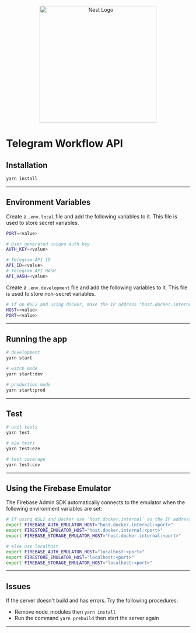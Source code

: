 <p align="center">
  <a href="http://nestjs.com/" target="blank"><img src="https://nestjs.com/img/logo_text.svg" width="320" alt="Nest Logo" /></a>
</p>

# Telegram Workflow API

## Installation

```bash
yarn install
```

---

## Environment Variables

Create a `.env.local` file and add the following variables to it. This file is used to store secret variables.

```bash
PORT=<value>

# User generated unique auth key
AUTH_KEY=<value>

# Telegram API ID
API_ID=<value>
# Telegram API HASH
API_HASH=<value>
```

Create a `.env.development` file and add the following variables to it. This file is used to store non-secret variables.

```bash
# if on WSL2 and using docker, make the IP address "host.docker.internal".
HOST=<value>
PORT=<value>
```

---

## Running the app

```bash
# development
yarn start

# watch mode
yarn start:dev

# production mode
yarn start:prod
```

---

## Test

```bash
# unit tests
yarn test

# e2e tests
yarn test:e2e

# test coverage
yarn test:cov
```

---

## Using the Firebase Emulator

The Firebase Admin SDK automatically connects to the emulator when the following environment variables are set:

```bash
# If using WSL2 and Docker use `host.docker.internal` as the IP address
export FIREBASE_AUTH_EMULATOR_HOST="host.docker.internal:<port>"
export FIRESTORE_EMULATOR_HOST="host.docker.internal:<port>"
export FIREBASE_STORAGE_EMULATOR_HOST="host.docker.internal:<port>"

# else use localhost
export FIREBASE_AUTH_EMULATOR_HOST="localhost:<port>"
export FIRESTORE_EMULATOR_HOST="localhost:<port>"
export FIREBASE_STORAGE_EMULATOR_HOST="localhost:<port>"
```

---

## Issues

If the server doesn't build and has errors. Try the following procedures:

- Remove node_modules then `yarn install`
- Run the command `yarn prebuild` then start the server again

---
